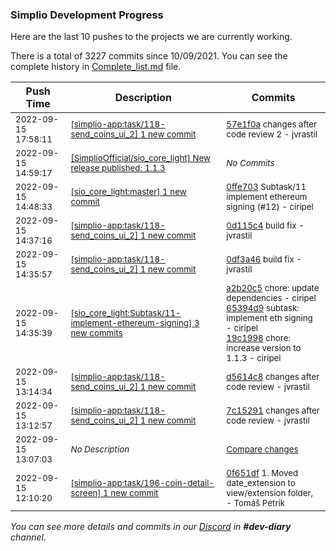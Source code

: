 
### Simplio Development Progress

Here are the last 10 pushes to the projects we are currently working.

There is a total of 3227 commits since 10/09/2021. You can see the complete history in
 [Complete_list.md](Complete_list.md) file.

| Push Time | Description | Commits |
| --- | --- | --- |
| <sub>2022-09-15 17:58:11</sub> | <sub>[[simplio-app:task/118\-send\_coins\_ui\_2] 1 new commit](https://github.com/SimplioOfficial/simplio-app/commit/57e1f0acbafd56b5667a7f7ce77b13f87832ef52)</sub> | <sub>[57e1f0a](https://github.com/SimplioOfficial/simplio-app/commit/57e1f0acbafd56b5667a7f7ce77b13f87832ef52) changes after code review 2 - jvrastil</sub> |
| <sub>2022-09-15 14:59:17</sub> | <sub>[[SimplioOfficial/sio_core_light] New release published: 1\.1\.3](https://github.com/SimplioOfficial/sio_core_light/releases/tag/1.1.3)</sub> | <sub>_No Commits_</sub> |
| <sub>2022-09-15 14:48:33</sub> | <sub>[[sio_core_light:master] 1 new commit](https://github.com/SimplioOfficial/sio_core_light/commit/0ffe703c9e94666cf49d9f29469f33206dfc49af)</sub> | <sub>[0ffe703](https://github.com/SimplioOfficial/sio_core_light/commit/0ffe703c9e94666cf49d9f29469f33206dfc49af) Subtask/11 implement ethereum signing (#12) - ciripel</sub> |
| <sub>2022-09-15 14:37:16</sub> | <sub>[[simplio-app:task/118\-send\_coins\_ui\_2] 1 new commit](https://github.com/SimplioOfficial/simplio-app/commit/0d115c4ab5f7f8026613d6841ddb2738bb3cc5bd)</sub> | <sub>[0d115c4](https://github.com/SimplioOfficial/simplio-app/commit/0d115c4ab5f7f8026613d6841ddb2738bb3cc5bd) build fix - jvrastil</sub> |
| <sub>2022-09-15 14:35:57</sub> | <sub>[[simplio-app:task/118\-send\_coins\_ui\_2] 1 new commit](https://github.com/SimplioOfficial/simplio-app/commit/0df3a46809f807598c9ede007ece6969d8a1d521)</sub> | <sub>[0df3a46](https://github.com/SimplioOfficial/simplio-app/commit/0df3a46809f807598c9ede007ece6969d8a1d521) build fix - jvrastil</sub> |
| <sub>2022-09-15 14:35:39</sub> | <sub>[[sio_core_light:Subtask/11\-implement\-ethereum\-signing] 3 new commits](https://github.com/SimplioOfficial/sio_core_light/compare/562534dd1267...19c1998652f4)</sub> | <sub>[a2b20c5](https://github.com/SimplioOfficial/sio_core_light/commit/a2b20c54803318c3cdc1318cc6de2a3cbc52596d) chore: update dependencies - ciripel<br>[65394d9](https://github.com/SimplioOfficial/sio_core_light/commit/65394d90706aca78def91c545b84974deacd9502) subtask: implement eth signing - ciripel<br>[19c1998](https://github.com/SimplioOfficial/sio_core_light/commit/19c1998652f445fdaab0920e661d5ea0228ce522) chore: increase version to 1.1.3 - ciripel</sub> |
| <sub>2022-09-15 13:14:34</sub> | <sub>[[simplio-app:task/118\-send\_coins\_ui\_2] 1 new commit](https://github.com/SimplioOfficial/simplio-app/commit/d5614c811e675bf216713bdb2b755fb2621bd83e)</sub> | <sub>[d5614c8](https://github.com/SimplioOfficial/simplio-app/commit/d5614c811e675bf216713bdb2b755fb2621bd83e) changes after code review - jvrastil</sub> |
| <sub>2022-09-15 13:12:57</sub> | <sub>[[simplio-app:task/118\-send\_coins\_ui\_2] 1 new commit](https://github.com/SimplioOfficial/simplio-app/commit/7c15291fbfce4686fead9b01eba5ea7753fb7002)</sub> | <sub>[7c15291](https://github.com/SimplioOfficial/simplio-app/commit/7c15291fbfce4686fead9b01eba5ea7753fb7002) changes after code review - jvrastil</sub> |
| <sub>2022-09-15 13:07:03</sub> | <sub>_No Description_</sub> | <sub>[Compare changes](https://github.com/SimplioOfficial/simplio-app/compare/e9ec8afd2ac0...e7d5a657bcb5)</sub> |
| <sub>2022-09-15 12:10:20</sub> | <sub>[[simplio-app:task/196\-coin\-detail\-screen] 1 new commit](https://github.com/SimplioOfficial/simplio-app/commit/0f651df759854936fe060be54713d3c5d9271359)</sub> | <sub>[0f651df](https://github.com/SimplioOfficial/simplio-app/commit/0f651df759854936fe060be54713d3c5d9271359) 1. Moved date_extension to view/extension folder, - Tomáš Petrík</sub> |

_You can see more details and commits in our [Discord](https://discord.gg/aKhjuwZmdP) in **#dev-diary** channel._
